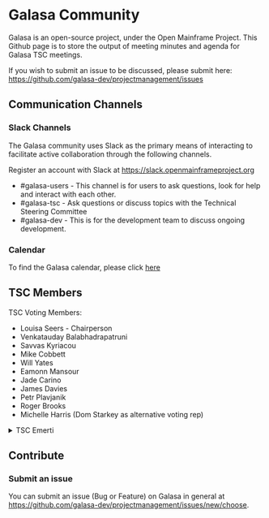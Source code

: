 # Galasa Community

Galasa is an open-source project, under the Open Mainframe Project. This Github page is to store the output of meeting minutes and agenda for Galasa TSC meetings.

If you wish to submit an issue to be discussed, please submit here: https://github.com/galasa-dev/projectmanagement/issues

## Communication Channels

### Slack Channels

The Galasa community uses Slack as the primary means of interacting to facilitate active collaboration through the following channels.

Register an account with Slack at https://slack.openmainframeproject.org

* \#galasa-users - This channel is for users to ask questions, look for help and interact with each other.
* \#galasa-tsc - Ask questions or discuss topics with the Technical Steering Committee
* \#galasa-dev - This is for the development team to discuss ongoing development.

### Calendar

To find the Galasa calendar, please click [here](https://lists.openmainframeproject.org/g/galasa-discussion/calendar)

## TSC Members

TSC Voting Members:
- Louisa Seers - Chairperson
- Venkatauday Balabhadrapatruni
- Savvas Kyriacou
- Mike Cobbett
- Will Yates
- Eamonn Mansour
- Jade Carino
- James Davies
- Petr Plavjanik
- Roger Brooks
- Michelle Harris (Dom Starkey as alternative voting rep)

<details>
  <summary>TSC Emerti</summary>
- Dharmendra Mahanty
</details>

## Contribute

### Submit an issue

You can submit an issue (Bug or Feature) on Galasa in general at https://github.com/galasa-dev/projectmanagement/issues/new/choose.
